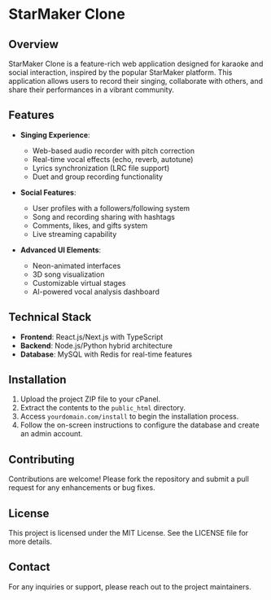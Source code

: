 # StarMaker Clone

## Overview
StarMaker Clone is a feature-rich web application designed for karaoke and social interaction, inspired by the popular StarMaker platform. This application allows users to record their singing, collaborate with others, and share their performances in a vibrant community.

## Features
- **Singing Experience**: 
  - Web-based audio recorder with pitch correction
  - Real-time vocal effects (echo, reverb, autotune)
  - Lyrics synchronization (LRC file support)
  - Duet and group recording functionality

- **Social Features**:
  - User profiles with a followers/following system
  - Song and recording sharing with hashtags
  - Comments, likes, and gifts system
  - Live streaming capability

- **Advanced UI Elements**:
  - Neon-animated interfaces
  - 3D song visualization
  - Customizable virtual stages
  - AI-powered vocal analysis dashboard

## Technical Stack
- **Frontend**: React.js/Next.js with TypeScript
- **Backend**: Node.js/Python hybrid architecture
- **Database**: MySQL with Redis for real-time features

## Installation
1. Upload the project ZIP file to your cPanel.
2. Extract the contents to the `public_html` directory.
3. Access `yourdomain.com/install` to begin the installation process.
4. Follow the on-screen instructions to configure the database and create an admin account.

## Contributing
Contributions are welcome! Please fork the repository and submit a pull request for any enhancements or bug fixes.

## License
This project is licensed under the MIT License. See the LICENSE file for more details.

## Contact
For any inquiries or support, please reach out to the project maintainers.